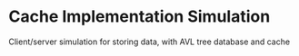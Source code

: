 # Cache Implementation Simulation
 Client/server simulation for storing data, with AVL tree database and cache
